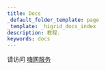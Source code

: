 ```yaml
---
title: Docs
_default_folder_template: page
_template: _higrid_docs_index
description: 教程.
keywords: docs
---
```


请访问 [嗨网服务](http://higrid.net/hi)
